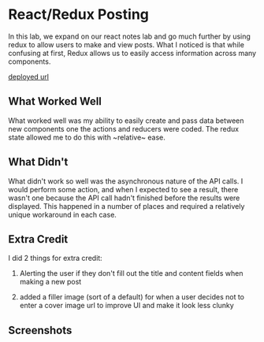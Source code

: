 # React/Redux Posting

In this lab, we expand on our react notes lab and go much further by using redux to allow users to make and view posts. What I noticed is that while confusing at first, Redux allows us to easily access information across many components.

[deployed url](https://redux-notes.netlify.app/)

## What Worked Well

What worked well was my ability to easily create and pass data between new components one the actions and reducers were coded. The redux state allowed me to do this with ~relative~ ease.

## What Didn't

What didn't work so well was the asynchronous nature of the API calls. I would perform some action, and when I expected to see a result, there wasn't one because the API call hadn't finished before the results were displayed. This happened in a number of places and required a relatively unique workaround in each case.

## Extra Credit

I did 2 things for extra credit:

1) Alerting the user if they don't fill out the title and content fields when making a new post

2) added a filler image (sort of a default) for when a user decides not to enter a cover image url to improve UI and make it look less clunky

## Screenshots
